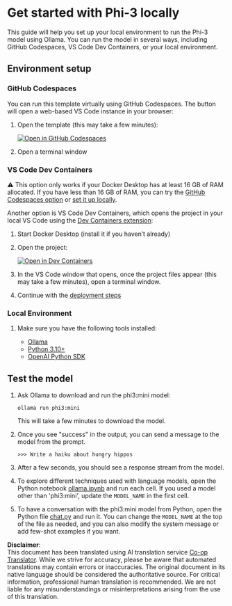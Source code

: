 <!--
CO_OP_TRANSLATOR_METADATA:
{
  "original_hash": "3edae6aebc3d0143037109e8af58f1ac",
  "translation_date": "2025-07-16T18:06:06+00:00",
  "source_file": "md/01.Introduction/01/01.EnvironmentSetup.md",
  "language_code": "en"
}
-->
# Get started with Phi-3 locally

This guide will help you set up your local environment to run the Phi-3 model using Ollama. You can run the model in several ways, including GitHub Codespaces, VS Code Dev Containers, or your local environment.

## Environment setup

### GitHub Codespaces

You can run this template virtually using GitHub Codespaces. The button will open a web-based VS Code instance in your browser:

1. Open the template (this may take a few minutes):

    [![Open in GitHub Codespaces](https://github.com/codespaces/badge.svg)](https://codespaces.new/microsoft/phi-3cookbook)

2. Open a terminal window

### VS Code Dev Containers

⚠️ This option only works if your Docker Desktop has at least 16 GB of RAM allocated. If you have less than 16 GB of RAM, you can try the [GitHub Codespaces option](../../../../../md/01.Introduction/01) or [set it up locally](../../../../../md/01.Introduction/01).

Another option is VS Code Dev Containers, which opens the project in your local VS Code using the [Dev Containers extension](https://marketplace.visualstudio.com/items?itemName=ms-vscode-remote.remote-containers):

1. Start Docker Desktop (install it if you haven’t already)
2. Open the project:

    [![Open in Dev Containers](https://img.shields.io/static/v1?style=for-the-badge&label=Dev%20Containers&message=Open&color=blue&logo=visualstudiocode)](https://vscode.dev/redirect?url=vscode://ms-vscode-remote.remote-containers/cloneInVolume?url=https://github.com/microsoft/phi-3cookbook)

3. In the VS Code window that opens, once the project files appear (this may take a few minutes), open a terminal window.
4. Continue with the [deployment steps](../../../../../md/01.Introduction/01)

### Local Environment

1. Make sure you have the following tools installed:

    * [Ollama](https://ollama.com/)
    * [Python 3.10+](https://www.python.org/downloads/)
    * [OpenAI Python SDK](https://pypi.org/project/openai/)

## Test the model

1. Ask Ollama to download and run the phi3:mini model:

    ```shell
    ollama run phi3:mini
    ```

    This will take a few minutes to download the model.

2. Once you see "success" in the output, you can send a message to the model from the prompt.

    ```shell
    >>> Write a haiku about hungry hippos
    ```

3. After a few seconds, you should see a response stream from the model.

4. To explore different techniques used with language models, open the Python notebook [ollama.ipynb](../../../../../code/01.Introduce/ollama.ipynb) and run each cell. If you used a model other than 'phi3:mini', update the `MODEL_NAME` in the first cell.

5. To have a conversation with the phi3:mini model from Python, open the Python file [chat.py](../../../../../code/01.Introduce/chat.py) and run it. You can change the `MODEL_NAME` at the top of the file as needed, and you can also modify the system message or add few-shot examples if you want.

**Disclaimer**:  
This document has been translated using AI translation service [Co-op Translator](https://github.com/Azure/co-op-translator). While we strive for accuracy, please be aware that automated translations may contain errors or inaccuracies. The original document in its native language should be considered the authoritative source. For critical information, professional human translation is recommended. We are not liable for any misunderstandings or misinterpretations arising from the use of this translation.